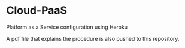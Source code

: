 # Cloud-PaaS

Platform as a Service configuration using Heroku

A pdf file that explains the procedure is also pushed to this repository.
